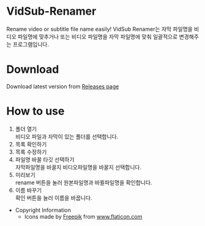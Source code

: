 # VidSub-Renamer
Rename video or subtitle file name easily!
VidSub Renamer는 자막 파일명을 비디오 파일명에 맞추거나 또는 비디오 파일명을 자막 파일명에 맞춰 일괄적으로 변경해주는 프로그램입니다.


# Download
Download latest version from [Releases page](https://github.com/uiyoung/VidSub-Renamer/releases)

# How to use    
1. 폴더 열기   
비디오 파일과 자막이 있는 폴더를 선택합니다.
2. 목록 확인하기    
3. 목록 수정하기   
4. 파일명 바꿀 타깃 선택하기    
자막파일명을 바꿀지 비디오파일명을 바꿀지 선택합니다.
5. 미리보기     
rename 버튼을 눌러 원본파일명과 바뀔파일명을 확인합니다.
6. 이름 바꾸기    
확인 버튼을 눌러 이름을 바꿉니다.


- Copyright Information
  - Icons made by [Freepik](http://www.freepik.com/) from www.flaticon.com
